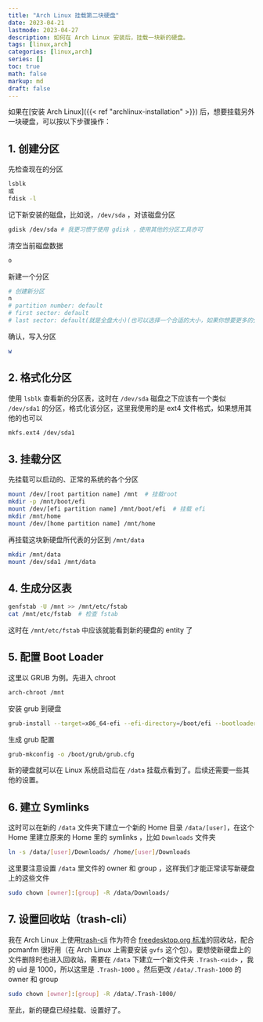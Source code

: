 ```yaml
---
title: "Arch Linux 挂载第二块硬盘"
date: 2023-04-21
lastmode: 2023-04-27
description: 如何在 Arch Linux 安装后，挂载一块新的硬盘。
tags: [linux,arch]
categories: [linux,arch]
series: []
toc: true
math: false
markup: md
draft: false
---
```


如果在[安装 Arch Linux]({{< ref "archlinux-installation" >}}) 后，想要挂载另外一块硬盘，可以按以下步骤操作：

## 1. 创建分区
先检查现在的分区

```sh
lsblk
或
fdisk -l
```

记下新安装的磁盘，比如说，`/dev/sda` ，对该磁盘分区

```sh
gdisk /dev/sda # 我更习惯于使用 gdisk ，使用其他的分区工具亦可
```

清空当前磁盘数据

```sh
o
```

新建一个分区

```sh
# 创建新分区
n
# partition number: default
# first sector: default
# last sector: default(就是全盘大小)(也可以选择一个合适的大小，如果你想要更多的分区的话)
```

确认，写入分区

```sh
w
```

## 2. 格式化分区

使用 `lsblk` 查看新的分区表，这时在 `/dev/sda` 磁盘之下应该有一个类似 `/dev/sda1` 的分区，格式化该分区，这里我使用的是 ext4 文件格式，如果想用其他的也可以

```sh
mkfs.ext4 /dev/sda1
```

## 3. 挂载分区

先挂载可以启动的、正常的系统的各个分区

```sh
mount /dev/[root partition name] /mnt  # 挂载root
mkdir -p /mnt/boot/efi
mount /dev/[efi partition name] /mnt/boot/efi  # 挂载 efi
mkdir /mnt/home
mount /dev/[home partition name] /mnt/home
```

再挂载这块新硬盘所代表的分区到 `/mnt/data`

```sh
mkdir /mnt/data
mount /dev/sda1 /mnt/data
```

## 4. 生成分区表

```sh
genfstab -U /mnt >> /mnt/etc/fstab
cat /mnt/etc/fstab  # 检查 fstab
```

这时在 `/mnt/etc/fstab` 中应该就能看到新的硬盘的 entity 了

## 5. 配置 Boot Loader

这里以 GRUB 为例。先进入 chroot

```sh
arch-chroot /mnt
```

安装 grub 到硬盘

```sh
grub-install --target=x86_64-efi --efi-directory=/boot/efi --bootloader-id=GRUB
```

生成 grub 配置

```sh
grub-mkconfig -o /boot/grub/grub.cfg
```

新的硬盘就可以在 Linux 系统启动后在 `/data` 挂载点看到了。后续还需要一些其他的设置。

## 6. 建立 Symlinks

这时可以在新的 `/data` 文件夹下建立一个新的 Home 目录 `/data/[user]`，在这个 Home 里建立原来的 Home 里的 symlinks ，比如 `Downloads` 文件夹

```sh
ln -s /data/[user]/Downloads/ /home/[user]/Downloads
```

这里要注意设置 `/data` 里文件的 owner 和 group ，这样我们才能正常读写新硬盘上的这些文件

```sh
sudo chown [owner]:[group] -R /data/Downloads/
```

## 7. 设置回收站（trash-cli）

我在 Arch Linux 上使用[trash-cli](https://github.com/andreafrancia/trash-cli) 作为符合 [freedesktop.org 标准](https://freedesktop.org/wiki/Specifications/trash-spec/)的回收站，配合 pcmanfm 很好用（在 Arch Linux 上需要安装 `gvfs` 这个包）。要想使新硬盘上的文件删除时也进入回收站，需要在 `/data` 下建立一个新文件夹 `.Trash-<uid>` ，我的 uid 是 1000，所以这里是 `.Trash-1000` 。然后更改 `/data/.Trash-1000` 的 owner 和 group

```sh
sudo chown [owner]:[group] -R /data/.Trash-1000/
```

至此，新的硬盘已经挂载、设置好了。
